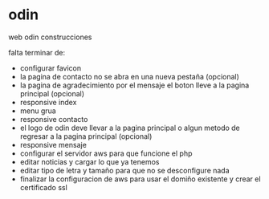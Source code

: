# odin
web odin construcciones

falta terminar de:
* configurar favicon 
* la pagina de contacto no se abra en una nueva pestaña (opcional)
* la pagina de agradecimiento por el mensaje el boton lleve a la pagina principal (opcional)
* responsive index
* menu grua
* responsive contacto
* el logo de odin deve llevar a la pagina principal o algun metodo de regresar a la pagina principal (opcional)
* responsive mensaje
* configurar el servidor aws para que funcione el php
* editar noticias y cargar lo que ya tenemos
* editar tipo de letra y tamaño para que no se desconfigure nada
* finalizar la configuracion de aws para usar el domiño existente y crear el certificado ssl
